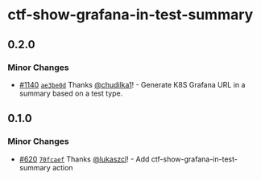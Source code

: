 # ctf-show-grafana-in-test-summary

## 0.2.0

### Minor Changes

- [#1140](https://github.com/smartcontractkit/.github/pull/1140)
  [`ae3be0d`](https://github.com/smartcontractkit/.github/commit/ae3be0df63659f7bbb8c54706125452cd803020c)
  Thanks [@chudilka1](https://github.com/chudilka1)! - Generate K8S Grafana URL
  in a summary based on a test type.

## 0.1.0

### Minor Changes

- [#620](https://github.com/smartcontractkit/.github/pull/620)
  [`70fcaef`](https://github.com/smartcontractkit/.github/commit/70fcaef0bf3a5a7d8aa681861d2f76e4188863d9)
  Thanks [@lukaszcl](https://github.com/lukaszcl)! - Add
  ctf-show-grafana-in-test-summary action
